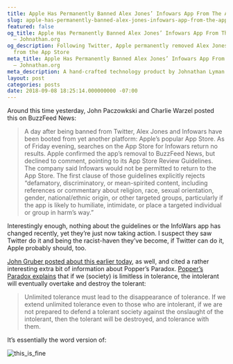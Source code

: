 ```yaml
---
title: Apple Has Permanently Banned Alex Jones’ Infowars App From The App Store
slug: apple-has-permanently-banned-alex-jones-infowars-app-from-the-app-store
featured: false
og_title: Apple Has Permanently Banned Alex Jones’ Infowars App From The App Store
  – Johnathan.org
og_description: Following Twitter, Apple permanently removed Alex Jones' presence
  from the App Store
meta_title: Apple Has Permanently Banned Alex Jones’ Infowars App From The App Store
  – Johnathan.org
meta_description: A hand-crafted technology product by Johnathan Lyman
layout: post
categories: posts
date: 2018-09-08 18:25:14.000000000 -07:00
---
```


Around this time yesterday, John Paczowkski and Charlie Warzel posted this on BuzzFeed News:

>  A day after being banned from Twitter, Alex Jones and Infowars have been booted from yet another platform: Apple’s popular App Store. As of Friday evening, searches on the App Store for Infowars return no results.
> Apple confirmed the app’s removal to BuzzFeed News, but declined to comment, pointing to its App Store Review Guidelines. The company said Infowars would not be permitted to return to the App Store.
> The first clause of those guidelines explicitly rejects “defamatory, discriminatory, or mean-spirited content, including references or commentary about religion, race, sexual orientation, gender, national/ethnic origin, or other targeted groups, particularly if the app is likely to humiliate, intimidate, or place a targeted individual or group in harm’s way.”

Interestingly enough, nothing about the guidelines or the InfoWars app has changed recently, yet they’re just now taking action. I suspect they saw Twitter do it and being the racist-haven they’ve become, if Twitter can do it, Apple probably should, too.

[John Gruber posted about this earlier today](https://daringfireball.net/linked/2018/09/08/app-store-alex-jones), as well, and cited a rather interesting extra bit of information about Popper’s Paradox. [Popper’s Paradox explains](https://en.wikipedia.org/wiki/Paradox_of_tolerance) that if we (society) is limitless in tolerance, the intolerant will eventually overtake and destroy the tolerant:

> Unlimited tolerance must lead to the disappearance of tolerance. If we extend unlimited tolerance even to those who are intolerant, if we are not prepared to defend a tolerant society against the onslaught of the intolerant, then the tolerant will be destroyed, and tolerance with them.

It’s essentially the word version of:

![this_is_fine](/content/images/wp-content/uploads/2018/09/NewImage.png "NewImage.png")
